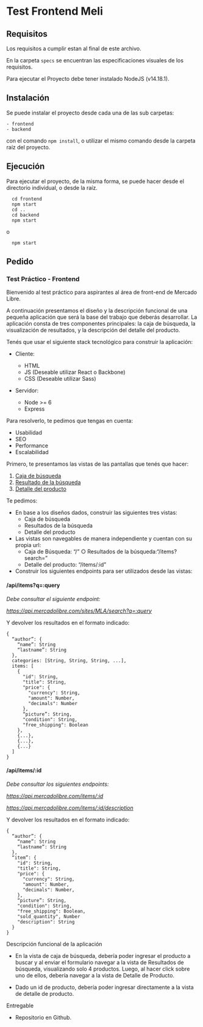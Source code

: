 # Test Frontend Meli

## Requisitos

Los requisitos a cumplir estan al final de este archivo.

En la carpeta `specs` se encuentran las especificaciones visuales de los requisitos.

Para ejecutar el Proyecto debe tener instalado NodeJS (v14.18.1).

## Instalación

Se puede instalar el proyecto desde cada una de las sub carpetas:

    - frontend
    - backend

con el comando `npm install`, o utilizar el mismo comando desde la carpeta raíz del proyecto.

## Ejecución

Para ejecutar el proyecto, de la misma forma, se puede hacer desde el directorio individual, o desde la raíz.

```
  cd frontend
  npm start
  cd ..
  cd backend
  npm start
```

o

```
  npm start
```

## Pedido

### Test Práctico - Frontend

Bienvenido al test práctico para aspirantes al área de front-end de Mercado Libre.

A continuación presentamos el diseño y la descripción funcional de una pequeña aplicación que será la base del trabajo que deberás desarrollar.
La aplicación consta de tres componentes principales: la caja de búsqueda, la visualización de resultados, y la descripción del detalle del producto.

Tenés que usar el siguiente stack tecnológico para construir la aplicación:

- Cliente:

  - HTML
  - JS (Deseable utilizar React o Backbone)
  - CSS (Deseable utilizar Sass)

- Servidor:
  - Node >= 6
  - Express

Para resolverlo, te pedimos que tengas en cuenta:

- Usabilidad
- SEO
- Performance
- Escalabilidad

Primero, te presentamos las vistas de las pantallas que tenés que hacer:

1. [Caja de búsqueda](./specs/Specs_Buscador.png)
2. [Resultado de la búsqueda](./specs/Specs_Resultados.png)
3. [Detalle del producto](./specs/Specs_Detalle.png)

Te pedimos:

- En base a los diseños dados, construir las siguientes tres vistas:
  - Caja de búsqueda
  - Resultados de la búsqueda
  - Detalle del producto
- Las vistas son navegables de manera independiente y cuentan con su propia url:
  - Caja de Búsqueda: “/” ○ Resultados de la búsqueda:“/items?search=”
  - Detalle del producto: “/items/:id”
- Construir los siguientes endpoints para ser utilizados desde las vistas:

#### /api/items?q=:query

_Debe consultar el siguiente endpoint:_

_https://api.mercadolibre.com/sites/MLA/search?q=:query_

Y devolver los resultados en el formato indicado:

```
{
  “author”: {
    “name”: String
    “lastname”: String
  },
  categories: [String, String, String, ...],
  items: [
    {
      "id": String,
      "title": String,
      "price": {
        "currency": String,
        "amount": Number,
        "decimals": Number
      },
      “picture”: String,
      "condition": String,
      "free_shipping": Boolean
    },
    {...},
    {...},
    {...}
  ]
}
```

#### /api/items/:id

_Debe consultar los siguientes endpoints:_

*https://api.mercadolibre.com/items/:id*

*https://api.mercadolibre.com/items/:id/description*

Y devolver los resultados en el formato indicado:

```
{
  “author”: {
    “name”: String
    “lastname”: String
  },
  “item”: {
    "id": String,
    "title": String,
    "price": {
      "currency": String,
      "amount": Number,
      "decimals": Number,
    },
    “picture”: String,
    "condition": String,
    "free_shipping": Boolean,
    "sold_quantity", Number
    "description": String
  }
}
```

Descripción funcional de la aplicación

- En la vista de caja de búsqueda, debería poder ingresar el producto a buscar y al enviar el
  formulario navegar a la vista de Resultados de búsqueda, visualizando solo 4 productos. Luego,
  al hacer click sobre uno de ellos, debería navegar a la vista de Detalle de Producto.

- Dado un id de producto, debería poder ingresar directamente a la vista de detalle de producto.

Entregable

- Repositorio en Github.
